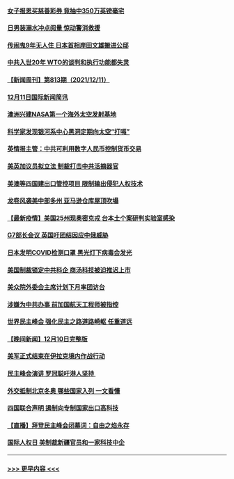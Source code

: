 #### [女子报恩买慈善彩券 竟抽中350万英镑毫宅](../pages/prog202/a103291702.md?t=12121701) 
#### [日男装溺水冲点阅量 惊动警消救援](../pages/prog202/a103291653.md?t=12121701) 
#### [传闹鬼9年无人住 日本首相岸田文雄搬进公邸](../pages/prog202/a103291582.md?t=12121701) 
#### [中共入世20年 WTO的谈判和执行功能都失灵](../pages/prog202/a103291396.md?t=12121701) 
#### [【新闻周刊】第813期（2021/12/11）](../pages/prog202/a103291518.md?t=12121701) 
#### [12月11日国际新闻简讯](../pages/prog202/a103291405.md?t=12121701) 
#### [澳洲兴建NASA第一个海外太空发射基地](../pages/prog202/a103291397.md?t=12121701) 
#### [科学家发现银河系中心黑洞定期向太空“打嗝”](../pages/prog202/a103291115.md?t=12121701) 
#### [英情报主管：中共可利用数字人民币控制货币交易](../pages/prog202/a103291324.md?t=12121701) 
#### [美英加议员拟立法 制裁打击中共活摘器官](../pages/prog202/a103291304.md?t=12121701) 
#### [美澳等四国建出口管控项目 限制输出侵犯人权技术](../pages/prog202/a103291284.md?t=12121701) 
#### [龙卷风袭美中部多州 亚马逊仓库屋顶吹塌](../pages/prog202/a103291242.md?t=12121701) 
#### [【最新疫情】美国25州现奥密克戎 台本土个案研判实验室感染](../pages/prog202/a103291249.md?t=12121701) 
#### [G7部长会议 英国吁团结因应中俄威胁](../pages/prog202/a103291233.md?t=12121701) 
#### [日本发明COVID检测口罩 黑光灯下病毒会发光](../pages/prog202/a103291133.md?t=12121701) 
#### [美国制裁锁定中共科企 商汤科技被迫推迟上市](../pages/prog202/a103291094.md?t=12121701) 
#### [美众院外委会主席计划下月率团访台](../pages/prog202/a103291058.md?t=12121701) 
#### [涉嫌为中共办事 前加国航天工程师被指控](../pages/prog202/a103290778.md?t=12121701) 
#### [世界民主峰会 强化民主之路道路崎岖 任重道远](../pages/prog202/a103290944.md?t=12121701) 
#### [【晚间新闻】12月10日完整版](../pages/prog202/a103290928.md?t=12121701) 
#### [美军正式结束在伊拉克境内作战行动](../pages/prog202/a103290595.md?t=12121701) 
#### [民主峰会演讲 罗冠聪吁港人坚持 ](../pages/prog202/a103290755.md?t=12121701) 
#### [外交抵制北京冬奥 哪些国家入列 一文看懂](../pages/prog202/a103290878.md?t=12121701) 
#### [四国联合声明 遏制向专制国家出口高科技](../pages/prog202/a103290591.md?t=12121701) 
#### [【直播】拜登民主峰会闭幕词：自由之焰永存](../pages/prog202/a103290832.md?t=12121701) 
#### [国际人权日 美制裁新疆官员和一家科技中企](../pages/prog202/a103290400.md?t=12121701) 

----
#### [ >>> 更早内容 <<< ](../indexes/prog202-earlier.md)
